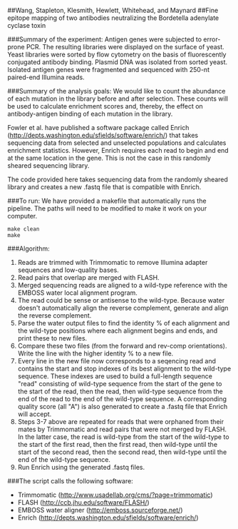 ##Wang, Stapleton, Klesmith, Hewlett, Whitehead, and Maynard
##Fine epitope mapping of two antibodies neutralizing the Bordetella adenylate cyclase toxin 

###Summary of the experiment:
Antigen genes were subjected to error-prone PCR.
The resulting libraries were displayed on the surface of yeast.
Yeast libraries were sorted by flow cytometry on the basis of
fluorescently conjugated antibody binding.
Plasmid DNA was isolated from sorted yeast.
Isolated antigen genes were fragmented and sequenced with
250-nt paired-end Illumina reads.

###Summary of the analysis goals:
We would like to count the abundance of each mutation in the
library before and after selection.
These counts will be used to calculate enrichment scores
and, thereby, the effect on antibody-antigen binding of
each mutation in the library.

Fowler et al. have published a software package called
Enrich (http://depts.washington.edu/sfields/software/enrich/)
that takes sequencing data from selected and unselected
populations and calculates enrichment statistics.
However, Enrich requires each read to begin and end at
the same location in the gene. This is not the case in
this randomly sheared sequencing library.

The code provided here takes sequencing data from the
randomly sheared library and creates a new .fastq
file that is compatible with Enrich.


###To run:
We have provided a makefile that automatically runs the
pipeline. The paths will need to be modified to make it
work on your computer.
```
make clean
make
```


###Algorithm:
1. Reads are trimmed with Trimmomatic to remove Illumina
adapter sequences and low-quality bases.
2. Read pairs that overlap are merged with FLASH.
3. Merged sequencing reads are aligned to a wild-type
reference with the EMBOSS water local alignment program.
4. The read could be sense or antisense to the wild-type.
Because water doesn't automatically align the reverse
complement, generate and align the reverse complement.
5. Parse the water output files to find the identity % of
each alignment and the wild-type positions where each
alignment begins and ends, and print these to new files.
6. Compare these two files (from the forward and rev-comp
orientations). Write the line with the higher identity %
to a new file.
7. Every line in the new file now corresponds to a
seqencing read and contains the start and stop indexes
of its best alignment to the wild-type sequence.
These indexes are used to build a full-length
sequence "read" consisting of wild-type sequence from
the start of the gene to the start of the read, then the
read, then wild-type sequence from the end of the read to
the end of the wild-type sequence. A corresponding
quality score (all "A") is also generated to create a
.fastq file that Enrich will accept.
8. Steps 3-7 above are repeated for reads that were
orphaned from their mates by Trimmomatic and read pairs
that were not merged by FLASH. In the latter case, the
read is wild-type from the start of the wild-type
to the start of the first read, then the first read,
then wild-type until the start of the second read, then
the second read, then wild-type until the end of the
wild-type sequence.
9. Run Enrich using the generated .fastq files.



###The script calls the following software:
- Trimmomatic (http://www.usadellab.org/cms/?page=trimmomatic)
- FLASH (http://ccb.jhu.edu/software/FLASH/)
- EMBOSS water aligner (http://emboss.sourceforge.net/)
- Enrich (http://depts.washington.edu/sfields/software/enrich/)
